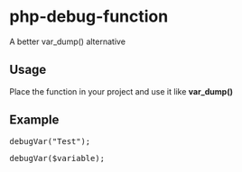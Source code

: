 # php-debug-function
A better var_dump() alternative

## Usage
Place the function in your project and use it like **var_dump()**

## Example
<pre>debugVar("Test");</pre>
<pre>debugVar($variable);</pre>
